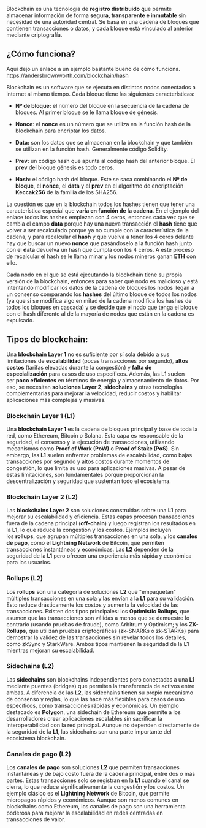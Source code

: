 
Blockchain es una tecnología de **registro distribuido** que permite almacenar información de forma **segura, transparente e inmutable** sin necesidad de una autoridad central. Se basa en una cadena de bloques que contienen transacciones o datos, y cada bloque está vinculado al anterior mediante criptografía.

##  **¿Cómo funciona?**

Aquí dejo un enlace a un ejemplo bastante bueno de cómo funciona.
https://andersbrownworth.com/blockchain/hash

Blockchain es un software que se ejecuta en distintos nodos conectados a internet al mismo tiempo. Cada bloque tiene las siguientes características:

- **Nº de bloque:** el número del bloque en la secuencia de la cadena de bloques. Al primer bloque se le llama bloque de génesis.

- **Nonce**: el **nonce** es un número que se utiliza en la función hash de la blockchain para encriptar los datos.

- **Data:** son los datos que se almacenan en la blockchain y que también se utilizan en la función hash. Generalmente código Solidity.

- **Prev:** un código hash que apunta al código hash del anterior bloque. El **prev** del bloque génesis es todo ceros.

- **Hash:** el código hash del bloque. Este se saca combinando el **Nº de bloque**, el **nonce**, el **data** y el **prev** en el algoritmo de encriptación **Keccak256** de la familia de los SHA256.

La cuestión es que en la blockchain todos los hashes tienen que tener una característica especial que **varía en función de la cadena**. En el ejemplo del enlace todos los hashes empiezan con 4 ceros, entonces cada vez que se cambia el campo **data** porque hay una nueva transacción el **hash** tiene que volver a ser recalculado porque ya no cumple con la característica de la cadena, y para recalcular el **hash** y que vuelva a tener los 4 ceros delante hay que buscar un nuevo **nonce** que pasándoselo a la función hash junto con el **data** devuelva un hash que cumpla con los 4 ceros. A este proceso de recalcular el hash se le llama minar y los nodos mineros ganan **ETH** con ello.

Cada nodo en el que se está ejecutando la blockchain tiene su propia versión de la blockchain, entonces para saber qué nodo es malicioso y está intentando modificar los datos de la cadena de bloques los nodos llegan a un consenso comparando los **hashes** del último bloque de todos los nodos (ya que si se modifica algo en mitad de la cadena modifica los hashes de todos los bloques en cascada) y se decide que el nodo que tenga el bloque con el hash diferente al de la mayoría de nodos que están en la cadena es expulsado.

## **Tipos de blockchain:**

Una **blockchain Layer 1** no es suficiente por sí sola debido a sus limitaciones de **escalabilidad** (pocas transacciones por segundo), **altos costos** (tarifas elevadas durante la congestión) y **falta de especialización** para casos de uso específicos. Además, las L1 suelen ser **poco eficientes** en términos de energía y almacenamiento de datos. Por eso, se necesitan **soluciones Layer 2**, **sidechains** y otras tecnologías complementarias para mejorar la velocidad, reducir costos y habilitar aplicaciones más complejas y masivas.
### **Blockchain Layer 1 (L1)**

Una **blockchain Layer 1** es la cadena de bloques principal y base de toda la red, como Ethereum, Bitcoin o Solana. Esta capa es responsable de la seguridad, el consenso y la ejecución de transacciones, utilizando mecanismos como **Proof of Work (PoW)** o **Proof of Stake (PoS)**. Sin embargo, las **L1** suelen enfrentar problemas de escalabilidad, como bajas transacciones por segundo y altos costos durante momentos de congestión, lo que limita su uso para aplicaciones masivas. A pesar de estas limitaciones, son fundamentales porque proporcionan la descentralización y seguridad que sustentan todo el ecosistema.

### **Blockchain Layer 2 (L2)**

Las **blockchains Layer 2** son soluciones construidas sobre una **L1** para mejorar su escalabilidad y eficiencia. Estas capas procesan transacciones fuera de la cadena principal (**off-chain**) y luego registran los resultados en la **L1**, lo que reduce la congestión y los costos. Ejemplos incluyen los **rollups**, que agrupan múltiples transacciones en una sola, y los **canales de pago**, como el **Lightning Network** de Bitcoin, que permiten transacciones instantáneas y económicas. Las **L2** dependen de la seguridad de la **L1** pero ofrecen una experiencia más rápida y económica para los usuarios.

### **Rollups (L2)**

Los **rollups** son una categoría de soluciones **L2** que "empaquetan" múltiples transacciones en una sola y las envían a la **L1** para su validación. Esto reduce drásticamente los costos y aumenta la velocidad de las transacciones. Existen dos tipos principales: los **Optimistic Rollups**, que asumen que las transacciones son válidas a menos que se demuestre lo contrario (usando pruebas de fraude), como Arbitrum y Optimism; y los **ZK-Rollups**, que utilizan pruebas criptográficas (zk-SNARKs o zk-STARKs) para demostrar la validez de las transacciones sin revelar todos los detalles, como zkSync y StarkWare. Ambos tipos mantienen la seguridad de la **L1** mientras mejoran su escalabilidad.

### **Sidechains (L2)**

Las **sidechains** son blockchains independientes pero conectadas a una **L1** mediante puentes (bridges) que permiten la transferencia de activos entre ambas. A diferencia de las **L2**, las sidechains tienen su propio mecanismo de consenso y reglas, lo que las hace más flexibles para casos de uso específicos, como transacciones rápidas y económicas. Un ejemplo destacado es **Polygon**, una sidechain de Ethereum que permite a los desarrolladores crear aplicaciones escalables sin sacrificar la interoperabilidad con la red principal. Aunque no dependen directamente de la seguridad de la **L1**, las sidechains son una parte importante del ecosistema blockchain.

### **Canales de pago (L2)**

Los **canales de pago** son soluciones **L2** que permiten transacciones instantáneas y de bajo costo fuera de la cadena principal, entre dos o más partes. Estas transacciones solo se registran en la **L1** cuando el canal se cierra, lo que reduce significativamente la congestión y los costos. Un ejemplo clásico es el **Lightning Network** de Bitcoin, que permite micropagos rápidos y económicos. Aunque son menos comunes en blockchains como Ethereum, los canales de pago son una herramienta poderosa para mejorar la escalabilidad en redes centradas en transacciones de valor.


